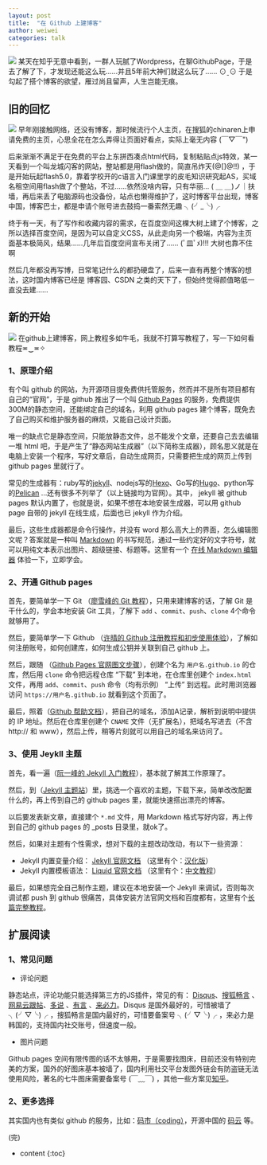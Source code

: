 ```yaml
---
layout: post
title:  "在 Github 上建博客"
author: weiwei
categories: talk
---
```


![](http://imglf0.nosdn.127.net/img/MzVqS0VIeGlFdmx1anpJQ1YzZGEvd21OcXdMcnNWaWsrWXBHYzhsR0dqRUd4TVIvTzVndjlRPT0.png)
某天在知乎无意中看到，一群人玩腻了Wordpress，在聊GithubPage，于是去了解了下，才发现还能这么玩……并且5年前大神们就这么玩了…… ⊙ˍ⊙ 于是勾起了搭个博客的欲望，雁过尚且留声，人生岂能无痕。




## 旧的回忆

![](http://imglf1.nosdn.127.net/img/MzVqS0VIeGlFdm5HYzEwWXRhUTA3T0EyUmpFaWI2TFcrdTEya1V2S0VOZ0IwcWdiKzBlcjdnPT0.png)
早年刚接触网络，还没有博客，那时候流行个人主页，在搜狐的chinaren上申请免费的主页，心思全花在怎么弄得让页面好看点，实际上毫无内容 (￣▽￣") 

后来渐渐不满足于在免费的平台上东拼西凑点html代码，复制粘贴点js特效，某一天看到一个叫龙城闪客的网站，整站都是用flash做的，简直吊炸天(@[]@!!) ，于是开始玩起flash5.0，靠着学校开的c语言入门课里学的皮毛知识研究起AS，买域名租空间用flash做了个整站，不过……依然没啥内容，只有华丽…   ( ＿ ＿)ノ｜扶墙，再后来丢了电脑源码也没备份，站点也懒得维护了，这时博客平台出现，博客中国，博客巴士，都是申请个账号进去鼓捣一番索然无趣  ╮(╯_╰)╭

终于有一天，有了写作和收藏内容的需求，在百度空间这棵大树上建了个博客，之所以选择百度空间，是因为可以自定义CSS，从此走向另一个极端，内容为主页面基本极简风，结果……几年后百度空间宣布关闭了…… (ﾟ皿ﾟﾒ)!!! 大树也靠不住啊

然后几年都没再写博，日常笔记什么的都扔硬盘了，后来一直有再整个博客的想法，这时国内博客已经是 博客园、CSDN 之类的天下了，但始终觉得颜值略低一直没去建……


## 新的开始

![](http://imglf.nosdn.127.net/img/MzVqS0VIeGlFdm5HYzEwWXRhUTA3SWdtVUVGMzJQZHNPRGM0MVVPRUw0QWl0eUhvRFlsa3V3PT0.png)
在github上建博客，网上教程多如牛毛，我就不打算写教程了，写一下如何看教程≖‿≖✧


### 1、原理介绍

有个叫 github 的网站，为开源项目提免费供托管服务，然而并不是所有项目都有自己的“官网”，于是 github 推出了一个叫 [Github Pages](https://pages.github.com/) 的服务，免费提供300M的静态空间，还能绑定自己的域名，利用 github pages 建个博客，既免去了自己购买和维护服务器的麻烦，又能自己设计页面。

唯一的缺点它是静态空间，只能放静态文件，总不能发个文章，还要自己去去编辑一堆 html 吧，于是产生了“静态网站生成器”（以下简称生成器），顾名思义就是在电脑上安装一个程序，写好文章后，自动生成网页，只需要把生成的网页上传到 github pages 里就行了。

常见的生成器有：ruby写的[jekyll](http://jekyllrb.com/)、nodejs写的[Hexo](https://hexo.io/zh-cn/)、Go写的[Hugo](http://gohugo.io/overview/introduction/)、python写的[Pelican](https://blog.getpelican.com/) …还有很多不列举了（以上链接均为官网）。其中， jekyll 被 github pages 默认内置了，也就是说，如果不想在本地安装生成器，可以用 github page 自带的 jekyll 在线生成，后面也已 jekyll 作为介绍。

最后，这些生成器都是命令行操作，并没有 word 那么高大上的界面，怎么编辑图文呢？答案就是一种叫 [Markdown](https://zh.wikipedia.org/wiki/Markdown) 的书写规范，通过一些约定好的文字符号，就可以用纯文本表示出图片、超级链接、标题等。这里有一个 [在线 Markdown 编辑器](https://maxiang.io/) 体验一下，立即学会。

### 2、开通 Github pages

首先，要简单学一下 Git （[廖雪峰的 Git 教程](http://www.liaoxuefeng.com/wiki/0013739516305929606dd18361248578c67b8067c8c017b000)），只用来建博客的话，了解 Git 是干什么的，学会本地安装 Git 工具，了解下 `add` 、`commit`、`push`、`clone` 4个命令就够用了。

然后，要简单学一下 Github （[许晴的 Github 注册教程和初步使用体验](http://www.cnblogs.com/-XQ-/p/5228045.html)），了解如何注册账号，如何创建库，如何生成公钥并关联到自己 github 上。

然后，跟随 （[Github Pages 官网图文步骤](https://pages.github.com/)），创建个名为 `用户名.github.io` 的仓库，然后用 `clone` 命令把远程仓库 “下载” 到本地，在仓库里创建个 `index.html` 文件，再用 `add`、`commit`、`push` 命令（均有示例） “上传” 到远程。此时用浏览器访问 `https://用户名.github.io` 就看到这个页面了。

最后，照着（[Github 帮助文档](https://help.github.com/articles/setting-up-an-apex-domain/#configuring-a-records-with-your-dns-provider)），把自己的域名，添加A记录，解析到说明中提供的 IP 地址。然后在仓库里创建个 `CNAME` 文件（无扩展名），把域名写进去（不含 http:// 和 www），然后上传，稍等片刻就可以用自己的域名来访问了。

### 3、使用 Jeykll 主题

首先，看一遍（[阮一峰的 Jekyll 入门教程](http://www.ruanyifeng.com/blog/2012/08/blogging_with_jekyll.html)），基本就了解其工作原理了。

然后，到（[Jekyll 主题站](http://jekyllthemes.org/)）里，挑选一个喜欢的主题，下载下来，简单改改配置什么的，再上传到自己的 github pages 里，就能快速搭出漂亮的博客。

以后要发表新文章，直接建个 `*.md` 文件，用 Markdown 格式写好内容，再上传到自己的 github pages 的 _posts 目录里，就ok了。

然后，如果对主题有个性需求，想对下载的主题改动改动，有以下一些资源：
*  Jekyll 内置变量介绍： [Jekyll 官网文档](http://jekyllrb.com/docs/home/) （这里有个：[汉化版](http://jekyllcn.com/docs/home/)）
*  Jekyll 内置模板语法： [Liquid 官网文档](https://shopify.github.io/liquid/filters/minus/) （这里有个：[中文教程](http://blog.csdn.net/dont27/article/details/38097581)）

最后，如果想完全自己制作主题，建议在本地安装一个 Jekyll 来调试，否则每次调试都 push 到 github 很痛苦，具体安装方法官网文档和百度都有，这里有个[长篇完整教程](http://beiyuu.com/github-pages)。


## 扩展阅读

### 1、常见问题

* 评论问题

静态站点，评论功能只能选择第三方的JS插件，常见的有： [Disqus](http://disqus.com)、[搜狐畅言](http://changyan.kuaizhan.com/) 、 [网易云跟帖](https://gentie.163.com/info.html)、[多说](http://duoshuo.com/) 、[有言](http://www.uyan.cc/) 、[来必力](https://livere.com/city-demo/city)。Disqus 是国外最好的，可惜被墙了╮(╯▽╰)╭ ，搜狐畅言是国内最好的，可惜要备案号 ╮(╯▽╰)╭ ，来必力是韩国的，支持国内社交账号，但速度一般。

* 图片问题

Github pages 空间有限传图的话不太够用，于是需要找图床，目前还没有特别完美的方案，国外的好图床基本被墙了，国内利用社交平台发图外链会有防盗链无法使用风险，著名的七牛图床需要备案号 (￣﹏￣) ，其他一些方案见[知乎](https://www.zhihu.com/question/50747615?sort=created)。

### 2、更多选择

其实国内也有类似 github 的服务，比如：[码市（coding）](https://coding.net/)，开源中国的 [码云](http://git.oschina.net/) 等。


(完)


* content
{:toc}
